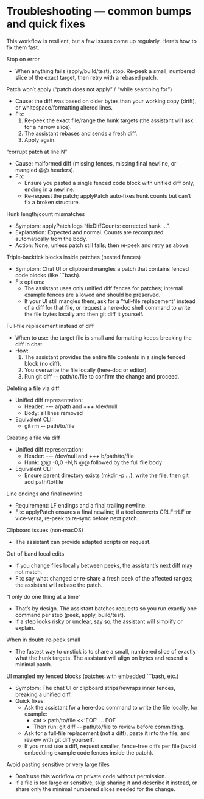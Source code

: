 # Troubleshooting — common bumps and quick fixes

This workflow is resilient, but a few issues come up regularly. Here’s how to fix them fast.

Stop on error
- When anything fails (apply/build/test), stop. Re‑peek a small, numbered slice of the exact target, then retry with a rebased patch.

Patch won’t apply (“patch does not apply” / “while searching for”)
- Cause: the diff was based on older bytes than your working copy (drift), or whitespace/formatting altered lines.
- Fix:
  1) Re‑peek the exact file/range the hunk targets (the assistant will ask for a narrow slice).
  2) The assistant rebases and sends a fresh diff.
  3) Apply again.

“corrupt patch at line N”
- Cause: malformed diff (missing fences, missing final newline, or mangled @@ headers).
- Fix:
  - Ensure you pasted a single fenced code block with unified diff only, ending in a newline.
  - Re‑request the patch; applyPatch auto‑fixes hunk counts but can’t fix a broken structure.

Hunk length/count mismatches
- Symptom: applyPatch logs “fixDiffCounts: corrected hunk …”.
- Explanation: Expected and normal. Counts are recomputed automatically from the body.
- Action: None, unless patch still fails; then re‑peek and retry as above.

Triple‑backtick blocks inside patches (nested fences)
- Symptom: Chat UI or clipboard mangles a patch that contains fenced code blocks (like ```bash).
- Fix options:
  - The assistant uses only unified diff fences for patches; internal example fences are allowed and should be preserved.
  - If your UI still mangles them, ask for a “full‑file replacement” instead of a diff for that file, or request a here‑doc shell command to write the file bytes locally and then git diff it yourself.

Full‑file replacement instead of diff
- When to use: the target file is small and formatting keeps breaking the diff in chat.
- How:
  1) The assistant provides the entire file contents in a single fenced block (no diff).
  2) You overwrite the file locally (here‑doc or editor).
  3) Run git diff -- path/to/file to confirm the change and proceed.

Deleting a file via diff
- Unified diff representation:
  - Header: --- a/path and +++ /dev/null
  - Body: all lines removed
- Equivalent CLI:
  - git rm -- path/to/file

Creating a file via diff
- Unified diff representation:
  - Header: --- /dev/null and +++ b/path/to/file
  - Hunk: @@ -0,0 +N,N @@ followed by the full file body
- Equivalent CLI:
  - Ensure parent directory exists (mkdir -p ...), write the file, then git add path/to/file

Line endings and final newline
- Requirement: LF endings and a final trailing newline.
- Fix: applyPatch ensures a final newline; if a tool converts CRLF->LF or vice‑versa, re‑peek to re‑sync before next patch.

Clipboard issues (non‑macOS)
- The assistant can provide adapted scripts on request.

Out‑of‑band local edits
- If you change files locally between peeks, the assistant’s next diff may not match.
- Fix: say what changed or re‑share a fresh peek of the affected ranges; the assistant will rebase the patch.

“I only do one thing at a time”
- That’s by design. The assistant batches requests so you run exactly one command per step (peek, apply, build/test).
- If a step looks risky or unclear, say so; the assistant will simplify or explain.

When in doubt: re‑peek small
- The fastest way to unstick is to share a small, numbered slice of exactly what the hunk targets. The assistant will align on bytes and resend a minimal patch.

UI mangled my fenced blocks (patches with embedded ```bash, etc.)
- Symptom: The chat UI or clipboard strips/rewraps inner fences, breaking a unified diff.
- Quick fixes:
  - Ask the assistant for a here‑doc command to write the file locally, for example:
    - cat > path/to/file <<'EOF' … EOF
    - Then run: git diff -- path/to/file to review before committing.
  - Ask for a full‑file replacement (not a diff), paste it into the file, and review with git diff yourself.
  - If you must use a diff, request smaller, fence‑free diffs per file (avoid embedding example code fences inside the patch).

Avoid pasting sensitive or very large files
- Don’t use this workflow on private code without permission.
- If a file is too large or sensitive, skip sharing it and describe it instead, or share only the minimal numbered slices needed for the change.
